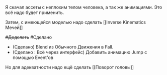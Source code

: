 Я скачал ассеты с неплохим телом человека, а так же анимациями.
Это всё надо будет применить.

Затем, с имеющейся моделью надо сделать [[Inverse Kinematics Мечей]]

~~#Доделать~~ #Сделано 
- (Сделано) Blend из Обычного Движения в Fall.
- (Сделано : Всё через интерфейс) Добавить анимацию Jump с помощью Event'ов

Но для адекватности надо ещё сделать [[Поворот головы]]
